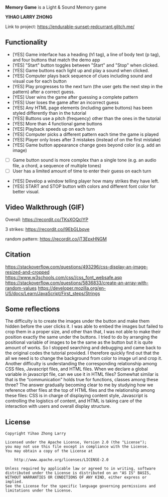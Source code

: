 **Memory Game** is a Light & Sound Memory game

**YIHAO LARRY ZHONG**

Link to project:
https://endurable-sunset-redcurrant.glitch.me/

## Functionality


* [YES] Game interface has a heading (h1 tag), a line of body text (p tag), and four buttons that match the demo app
* [YES] "Start" button toggles between "Start" and "Stop" when clicked. 
* [YES] Game buttons each light up and play a sound when clicked. 
* [YES] Computer plays back sequence of clues including sound and visual cue for each button
* [YES] Play progresses to the next turn (the user gets the next step in the pattern) after a correct guess. 
* [YES] User wins the game after guessing a complete pattern
* [YES] User loses the game after an incorrect guess
* [YES] Any HTML page elements (including game buttons) has been styled differently than in the tutorial
* [YES] Buttons use a pitch (frequency) other than the ones in the tutorial
* [YES] More than 4 functional game buttons
* [YES] Playback speeds up on each turn
* [YES] Computer picks a different pattern each time the game is played
* [YES] Player only loses after 3 mistakes (instead of on the first mistake)
* [YES] Game button appearance change goes beyond color (e.g. add an image)
* [ ] Game button sound is more complex than a single tone (e.g. an audio file, a chord, a sequence of multiple tones)
* [ ] User has a limited amount of time to enter their guess on each turn

- [YES] Develop a window telling player how many strikes they have left.
- [YES] START and STOP button with colors and different font color for better visual.

## Video Walkthrough (GIF)


Overall:
https://recordit.co/TKsXOQclYP

3 strikes:
https://recordit.co/l9EbGLbqve

random pattern:
https://recordit.co/jT3EpxHNGM

## Citation
https://stackoverflow.com/questions/493296/css-display-an-image-resized-and-cropped
https://www.w3schools.com/css//css_font_websafe.asp
https://stackoverflow.com/questions/5836833/create-an-array-with-random-values
https://developer.mozilla.org/en-US/docs/Learn/JavaScript/First_steps/Strings

## Some reflections
The difficulty is to create the images under the button and make them hidden before the user clicks it. I was able to embed the images but failed to crop them in a proper size, and other than that, I was not able to make their position exactly the same under the buttons. I tried to do by arranging the positional variable of images to be the same as the button but it is quite amount of works. So I stopped searching and debugging and came back to the original codes the tutorial provided. I therefore quickly find out that the all we need is to change the background from color to image url and crop it. Another difficulty is understanding the corresponding relationship among CSS files, Javascript files, and HTML files. When we declare a global variable in javascript file, can we use it in HTML files? Somewhat similar is that is the “communication” holds true for functions, classes among these three? The answer gradually becoming clear to me by studying how we reference other files at the top of HTML files and the relationship among these files: CSS is in charge of displaying content style, Javascript is controlling the logistics of content, and HTML is taking care of the interaction with users and overall display structure. 


## License

    Copyright Yihao Zhong Larry

    Licensed under the Apache License, Version 2.0 (the "License");
    you may not use this file except in compliance with the License.
    You may obtain a copy of the License at

        http://www.apache.org/licenses/LICENSE-2.0

    Unless required by applicable law or agreed to in writing, software
    distributed under the License is distributed on an "AS IS" BASIS,
    WITHOUT WARRANTIES OR CONDITIONS OF ANY KIND, either express or implied.
    See the License for the specific language governing permissions and
    limitations under the License.
